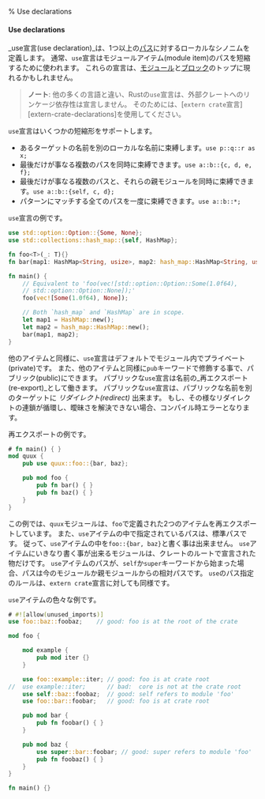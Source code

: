 % Use declarations

#### Use declarations

_use宣言(use declaration)_は、1つ以上の[パス][paths]に対するローカルなシノニムを定義します。
通常、`use`宣言はモジュールアイテム(module item)のパスを短縮するために使われます。
これらの宣言は、[モジュール][modules]と[ブロック][blocks]のトップに現れるかもしれません。

> **ノート**: 他の多くの言語と違い、Rustの`use`宣言は、外部クレートへのリンケージ依存性は宣言しません。
> そのためには、[`extern crate`宣言][extern-crate-declarations]を使用してください。

[paths]: paths.html
[modules]: modules.html
[blocks]: blocks.html

`use`宣言はいくつかの短縮形をサポートします。

* あるターゲットの名前を別のローカルな名前に束縛します。`use p::q::r as x;`
* 最後だけが事なる複数のパスを同時に束縛できます。`use a::b::{c, d, e, f};`
* 最後だけが事なる複数のパスと、それらの親モジュールを同時に束縛できます。`use a::b::{self, c, d};`
* パターンにマッチする全てのパスを一度に束縛できます。`use a::b::*;`

`use`宣言の例です。

```rust
use std::option::Option::{Some, None};
use std::collections::hash_map::{self, HashMap};

fn foo<T>(_: T){}
fn bar(map1: HashMap<String, usize>, map2: hash_map::HashMap<String, usize>){}

fn main() {
    // Equivalent to 'foo(vec![std::option::Option::Some(1.0f64),
    // std::option::Option::None]);'
    foo(vec![Some(1.0f64), None]);

    // Both `hash_map` and `HashMap` are in scope.
    let map1 = HashMap::new();
    let map2 = hash_map::HashMap::new();
    bar(map1, map2);
}
```

他のアイテムと同様に、`use`宣言はデフォルトでモジュール内でプライベート(private)です。
また、他のアイテムと同様に`pub`キーワードで修飾する事で、パブリック(public)にできます。
パブリックな`use`宣言は名前の_再エクスポート(re-export)_として働きます。
パブリックな`use`宣言は、パブリックな名前を別のターゲットに _リダイレクト(redirect)_ 出来ます。
もし、その様なリダイレクトの連鎖が循環し、曖昧さを解決できない場合、コンパイル時エラーとなります。

再エクスポートの例です。

```rust
# fn main() { }
mod quux {
    pub use quux::foo::{bar, baz};

    pub mod foo {
        pub fn bar() { }
        pub fn baz() { }
    }
}
```
この例では、`quux`モジュールは、`foo`で定義された2つのアイテムを再エクスポートしています。
また、`use`アイテムの中で指定されているパスは、標準パスです。
従って、`use`アイテムの中を`foo::{bar, baz}`と書く事は出来ません。
`use`アイテムにいきなり書く事が出来るモジュールは、クレートのルートで宣言された物だけです。
`use`アイテムのパスが、`self`か`super`キーワードから始まった場合、パスは今のモジュールか親モジュールからの相対パスです。
`use`のパス指定のルールは、`extern crate`宣言に対しても同様です。

`use`アイテムの色々な例です。

```rust
# #![allow(unused_imports)]
use foo::baz::foobaz;    // good: foo is at the root of the crate

mod foo {

    mod example {
        pub mod iter {}
    }

    use foo::example::iter; // good: foo is at crate root
//  use example::iter;      // bad:  core is not at the crate root
    use self::baz::foobaz;  // good: self refers to module 'foo'
    use foo::bar::foobar;   // good: foo is at crate root

    pub mod bar {
        pub fn foobar() { }
    }

    pub mod baz {
        use super::bar::foobar; // good: super refers to module 'foo'
        pub fn foobaz() { }
    }
}

fn main() {}
```
